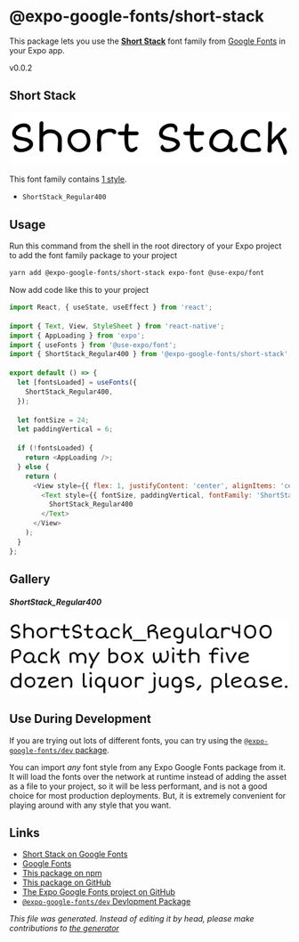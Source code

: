 # @expo-google-fonts/short-stack

This package lets you use the [**Short Stack**](https://fonts.google.com/specimen/Short+Stack) font family from [Google Fonts](https://fonts.google.com/) in your Expo app.

v0.0.2

## Short Stack

![Short Stack](./font-family.png)

This font family contains [1 style](#gallery).

- `ShortStack_Regular400`

## Usage

Run this command from the shell in the root directory of your Expo project to add the font family package to your project
```sh
yarn add @expo-google-fonts/short-stack expo-font @use-expo/font
```

Now add code like this to your project
```js
import React, { useState, useEffect } from 'react';

import { Text, View, StyleSheet } from 'react-native';
import { AppLoading } from 'expo';
import { useFonts } from '@use-expo/font';
import { ShortStack_Regular400 } from '@expo-google-fonts/short-stack';

export default () => {
  let [fontsLoaded] = useFonts({
    ShortStack_Regular400,
  });

  let fontSize = 24;
  let paddingVertical = 6;

  if (!fontsLoaded) {
    return <AppLoading />;
  } else {
    return (
      <View style={{ flex: 1, justifyContent: 'center', alignItems: 'center' }}>
        <Text style={{ fontSize, paddingVertical, fontFamily: 'ShortStack_Regular400' }}>
          ShortStack_Regular400
        </Text>
      </View>
    );
  }
};

```

## Gallery

##### ShortStack_Regular400
![ShortStack_Regular400](./558333b2d2edb0db150ab52358a8d983ea83d194559c81b99d0defac9ef6ea5c.ttf.png)


## Use During Development

If you are trying out lots of different fonts, you can try using the [`@expo-google-fonts/dev` package](https://www.npmjs.com/package/@expo-google-fonts/dev).

You can import *any* font style from any Expo Google Fonts package from it. It will load the fonts
over the network at runtime instead of adding the asset as a file to your project, so it will be 
less performant, and is not a good choice for most production deployments. But, it is extremely convenient
for playing around with any style that you want.

## Links

- [Short Stack on Google Fonts](https://fonts.google.com/specimen/Short+Stack)
- [Google Fonts](https://fonts.google.com/)
- [This package on npm](https://www.npmjs.com/package/@expo-google-fonts/short-stack)
- [This package on GitHub](https://github.com/expo/google-fonts/tree/master/font-packages/short-stack)
- [The Expo Google Fonts project on GitHub](https://github.com/expo/google-fonts)
- [`@expo-google-fonts/dev` Devlopment Package](https://github.com/expo/google-fonts/tree/master/font-packages/dev)


*This file was generated. Instead of editing it by head, please make contributions to [the generator](https://github.com/expo/google-fonts/tree/master/packages/generator)*
